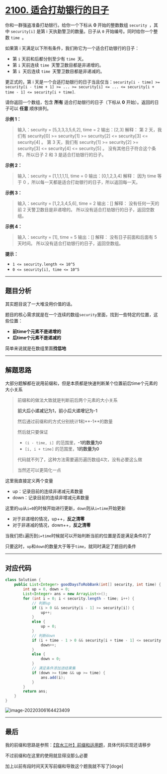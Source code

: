 # [2100. 适合打劫银行的日子](https://leetcode-cn.com/problems/find-good-days-to-rob-the-bank/)

你和一群强盗准备打劫银行。给你一个下标从 **0** 开始的整数数组 `security `，其中 `security[i]` 是第 i 天执勤警卫的数量。日子从 `0` 开始编号。同时给你一个整数 `time `。

如果第 i 天满足以下所有条件，我们称它为一个适合打劫银行的日子：

- 第 `i` 天前和后都分别至少有 `time `天。
- 第 `i` 天前连续 `time `天警卫数目都是非递增的。
- 第 `i `天后连续 `time `天警卫数目都是非递减的。

更正式的，第 i 天是一个合适打劫银行的日子当且仅当：`security[i - time] >= security[i - time + 1] >= ... >= security[i] <= ... <= security[i + time - 1] <= security[i + time]`.

请你返回一个数组，包含 **所有** 适合打劫银行的日子（下标从 **0** 开始）。返回的日子可以 **任意** 顺序排列。

**示例 1：**

> 输入：security = [5,3,3,3,5,6,2], time = 2
> 输出：[2,3]
> 解释：
> 第 2 天，我们有 security[0] >= security[1] >= security[2] <= security[3] <= security[4] 。
> 第 3 天，我们有 security[1] >= security[2] >= security[3] <= security[4] <= security[5] 。
> 没有其他日子符合这个条件，所以日子 2 和 3 是适合打劫银行的日子。

**示例 2：**

> 输入：security = [1,1,1,1,1], time = 0
> 输出：[0,1,2,3,4]
> 解释：
> 因为 time 等于 0 ，所以每一天都是适合打劫银行的日子，所以返回每一天。

**示例 3：**

> 输入：security = [1,2,3,4,5,6], time = 2
> 输出：[]
> 解释：
> 没有任何一天的前 2 天警卫数目是非递增的。
> 所以没有适合打劫银行的日子，返回空数组。

**示例 4：**

> 输入：security = [1], time = 5
> 输出：[]
> 解释：
> 没有日子前面和后面有 5 天时间。
> 所以没有适合打劫银行的日子，返回空数组。

**提示：**

- `1 <= security.length <= 10^5`
- `0 <= security[i], time <= 10^5`

---

## 题目分析

其实题目说了一大堆没用价值的话。

题目的核心需求就是在一个连续的数组`security`里面，找到一些特定的位置，这些位置：

- **前time个元素不是递增的**
- **后time个元素不是递减的**

简单来说就是在数组里面**找低地**

---

## 解题思路

大部分题解都在说用前缀和，但是本质都是快速判断某个位置前后time个元素的大小关系

> 前缀和的做法大致就是判断前后两个元素的大小关系
>
> **前大后小递减记为1，前小后大递增记为-1**
>
> 然后通过前缀和的方式分别统计**1**和**-1**的数量
>
> 然后就只要保证
>
> - `(i - time, i] `的范围里，**-1的数量为0**
> - `[i, i + time]` 的范围里，**1的数量为0**
>
> 代码就不列了，这种方法需要遍历遍历数组4次，没有必要这么做
>
> 当然还可以更简化一点

这里我直接定义两个变量

- up：记录目前的连续非递减元素数量
- down：记录目前的连续非增减元素数量

这里的`up`从`i=0`的时候开始进行更新，`down`则从`i=time`开始更新

- 对于非递增的情况，up++，**反之清零**
- 对于非递减的情况，down++，**反之清零**

当我们把`i`遍历到`i=time`时候就可以开始判断当前的位置是否是满足条件的了

只要这时，`up`和`down`的数量大于等于`time`，就同时满足了题目的条件

---

## 对应代码

```java
class Solution {
    public List<Integer> goodDaysToRobBank(int[] security, int time) {
        int up = 0, down = 0;
        List<Integer> ans = new ArrayList<>();
        for (int i = 0; i < security.length - time; i++) {
            // 判断up
            if (i > 0 && security[i - 1] >= security[i]) {
                up++;
            } 
            else {
                up = 0;
            }
            // 判断down
            if (i + time - 1 > 0 && security[i + time - 1] <= security[i + time]) {
                down++;
            } 
            else {
                down = 0;
            }
            // 满足条件添加进结果集
            if (down >= time && up >= time) {
                ans.add(i);
            }
        }
        return ans;
    }
}
```

![image-20220306164423409](https://pic.livorth.cn/img/image-20220306164423409.png)

---

## 最后

我的前缀和思路是参照：[【宫水三叶】前缀和运用题](https://leetcode-cn.com/problems/find-good-days-to-rob-the-bank/solution/gong-shui-san-xie-qian-zhui-he-yun-yong-gf604/)，具体代码实现还请移步

不过前缀和在这里的使用就显得没那么必要

加上以前有段时间天天写前缀和导致这个题我就不写了[doge]

